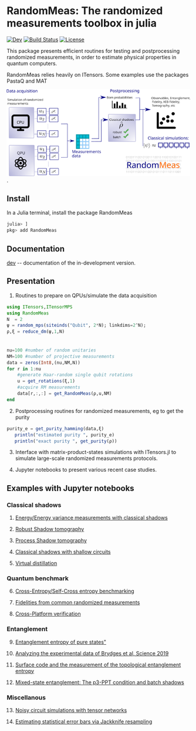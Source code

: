 # RandomMeas: The randomized measurements toolbox in julia

[![Dev](https://img.shields.io/badge/docs-dev-blue.svg)](https://bvermersch.github.io/RandomMeas.jl/dev/)
[![Build Status](https://github.com/bvermersch/RandomMeas.jl/actions/workflows/CI.yml/badge.svg?branch=main)](https://github.com/bvermersch/RandomMeas.jl/actions/workflows/CI.yml?query=branch%3Amain)
[![License](https://img.shields.io/badge/License-Apache%202.0-blue.svg)](https://opensource.org/licenses/Apache-2.0)

This package presents efficient routines for testing and postprocessing randomized measurements, in order to estimate physical properties in quantum computers.

RandomMeas relies heavily on ITensors. Some examples use the packages PastaQ and MAT

<img src="Pics/RandomMeas.png" alt="drawing" width="500"/>.

## Install

In a Julia terminal, install the package RandomMeas

```julia
julia> ]
pkg> add RandomMeas
```

## Documentation

[dev](https://bvermersch.github.io/RandomMeas.jl/dev/) -- documentation of the in-development version.

## Presentation

1) Routines to prepare on QPUs/simulate the data acquisition

 ```julia
 using ITensors,ITensorMPS
 using RandomMeas
 N  = 2
 ψ = random_mps(siteinds("Qubit", 2*N); linkdims=2^N);
 ρ,ξ = reduce_dm(ψ,1,N)
 

 nu=100 #number of random unitaries
 NM=100 #number of projective measurements
 data = zeros(Int8,(nu,NM,N))
 for r in 1:nu
     #generate Haar-random single qubit rotations
     u = get_rotations(ξ,1)
     #acquire RM measurements
     data[r,:,:] = get_RandomMeas(ρ,u,NM)
 end
 ```

2) Postprocessing routines for randomized measurements, eg to get the purity

 ```julia
 purity_e = get_purity_hamming(data,ξ)
    println("estimated purity ", purity_e)
    println("exact purity ", get_purity(ρ))
 ```

3) Interface with matrix-product-states simulations with ITensors.jl to simulate large-scale randomized measurements protocols.

4) Jupyter notebooks to present various recent case studies.

## Examples with Jupyter notebooks

### Classical shadows

1) [Energy/Energy variance measurements with classical shadows](examples/EnergyVarianceMeasurements.ipynb)

2) [Robust Shadow tomography](https://github.com/bvermersch/RandomMeas.jl/blob/main/examples/RobustShadowTomography.ipynb)

3) [Process Shadow tomography](https://github.com/bvermersch/RandomMeas.jl/blob/main/examples/ProcessShadowTomography.ipynb)

4) [Classical shadows with shallow circuits](https://github.com/bvermersch/RandomMeas.jl/blob/main/examples/ShallowShadows.ipynb)

5) [Virtual distillation](https://github.com/bvermersch/RandomMeas.jl/blob/main/examples/VirtualDistillation.ipynb)

### Quantum benchmark

6) [Cross-Entropy/Self-Cross entropy benchmarking](https://github.com/bvermersch/RandomMeas.jl/blob/main/examples/CrossEntropy.ipynb)

7) [Fidelities from common randomized measurements](https://github.com/bvermersch/RandomMeas.jl/blob/main/examples/FidelityCommonRandomizedMeasurements.ipynb)

8) [Cross-Platform verification](https://github.com/bvermersch/RandomMeas.jl/blob/main/examples/CrossPlatform.ipynb)

### Entanglement

9) [Entanglement entropy of pure states"](https://github.com/bvermersch/RandomMeas.jl/blob/main/examples/PureStateEntanglement.ipynb)

10) [Analyzing the experimental data of Brydges et al, Science 2019](https://github.com/bvermersch/RandomMeas.jl/blob/main/examples/BrydgesScience2019.ipynb)

11) [Surface code and the measurement of the topological entanglement entropy](https://github.com/bvermersch/RandomMeas.jl/blob/main/examples/EntanglementSurfaceCode.ipynb)

12) [Mixed-state entanglement: The p3-PPT condition and batch shadows](https://github.com/bvermersch/RandomMeas.jl/blob/main/examples/MixedStateEntanglement.ipynb)

### Miscellanous

13) [Noisy circuit simulations with tensor networks](https://github.com/bvermersch/RandomMeas.jl/blob/main/examples/CircuitNoiseSimulations.ipynb)

14) [Estimating statistical error bars via Jackknife resampling](https://github.com/bvermersch/RandomMeas.jl/blob/main/examples/ErrorBars.ipynb)







